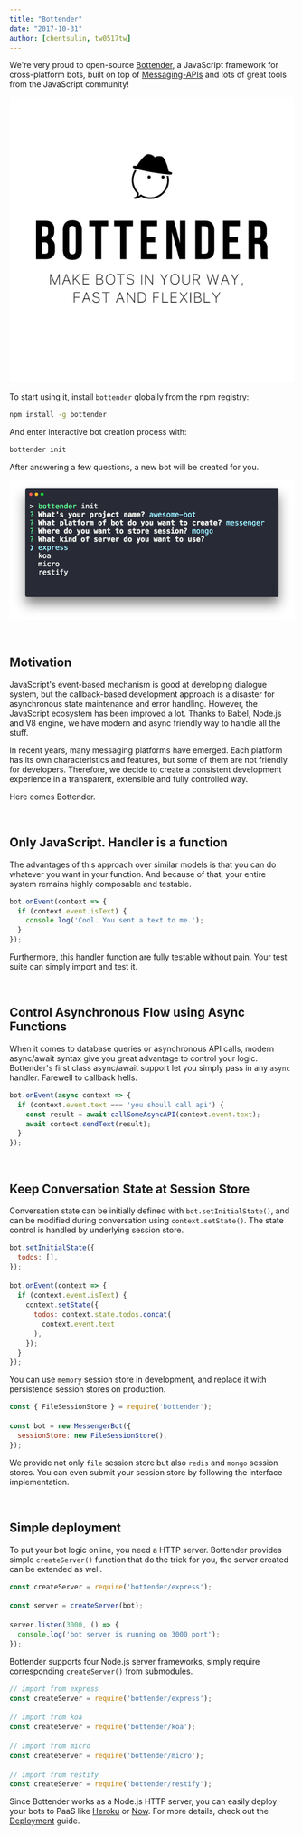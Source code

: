 ```yaml
---
title: "Bottender"
date: "2017-10-31"
author: [chentsulin, tw0517tw]
---
```


We're very proud to open-source [Bottender](https://github.com/yoctol/bottender), a JavaScript framework for cross-platform bots, built on top of [Messaging-APIs](https://github.com/Yoctol/messaging-apis) and lots of great tools from the JavaScript community!

![bottender logo](../images/blog/logo-600x600.png)

To start using it, install `bottender` globally from the npm registry:

```sh
npm install -g bottender
```

And enter interactive bot creation process with: 

```sh
bottender init
```

After answering a few questions, a new bot will be created for you.

![bottender init screenshot](../images/blog/init-screenshot.png)

<br />

## Motivation

JavaScript's event-based mechanism is good at developing dialogue system, but the callback-based development approach is a disaster for asynchronous state maintenance and error handling. However, the JavaScript ecosystem has been improved a lot. Thanks to Babel, Node.js and V8 engine, we have modern and async friendly way to handle all the stuff.

In recent years, many messaging platforms have emerged. Each platform has its own characteristics and features, but some of them are not friendly for developers. Therefore, we decide to create a consistent development experience in a transparent, extensible and fully controlled way.

Here comes Bottender.

<br />

## Only JavaScript. Handler is a function

The advantages of this approach over similar models is that you can do whatever you want in your function. And because of that, your entire system remains highly composable and testable. 

```js
bot.onEvent(context => {
  if (context.event.isText) {
    console.log('Cool. You sent a text to me.');
  } 
});
```

Furthermore, this handler function are fully testable without pain. Your test suite can simply import and test it.

<br />

## Control Asynchronous Flow using Async Functions

When it comes to database queries or asynchronous API calls, modern async/await syntax give you great advantage to control your logic. Bottender's first class async/await support let you simply pass in any `async` handler. Farewell to callback hells.

```js
bot.onEvent(async context => {
  if (context.event.text === 'you shoull call api') {
    const result = await callSomeAsyncAPI(context.event.text);
    await context.sendText(result);
  } 
});
```

<br />

## Keep Conversation State at Session Store

Conversation state can be initially defined with `bot.setInitialState()`, and can be modified during conversation using `context.setState()`. The state control is handled by underlying session store.

```js
bot.setInitialState({
  todos: [],
});

bot.onEvent(context => {
  if (context.event.isText) {
    context.setState({
      todos: context.state.todos.concat(
        context.event.text
      ),
    });
  }
});
```

You can use `memory` session store in development, and replace it with persistence session stores on production.

```js
const { FileSessionStore } = require('bottender');

const bot = new MessengerBot({
  sessionStore: new FileSessionStore(),
});
```

We provide not only `file` session store but also `redis` and `mongo` session stores. You can even submit your session store by following the interface implementation.

<br />

## Simple deployment

To put your bot logic online, you need a HTTP server. Bottender provides simple `createServer()` function that do the trick for you, the server created can be extended as well.

```js
const createServer = require('bottender/express');

const server = createServer(bot);

server.listen(3000, () => {
  console.log('bot server is running on 3000 port');
});
```

Bottender supports four Node.js server frameworks, simply require corresponding `createServer()` from submodules.

```js
// import from express
const createServer = require('bottender/express');

// import from koa
const createServer = require('bottender/koa');

// import from micro
const createServer = require('bottender/micro');

// import from restify
const createServer = require('bottender/restify');
```

Since Bottender works as a Node.js HTTP server, you can easily deploy your bots to PaaS like [Heroku](https://www.heroku.com/) or [Now](https://zeit.co/now). For more details, check out the [Deployment](./docs/Guides-Deployment) guide.

